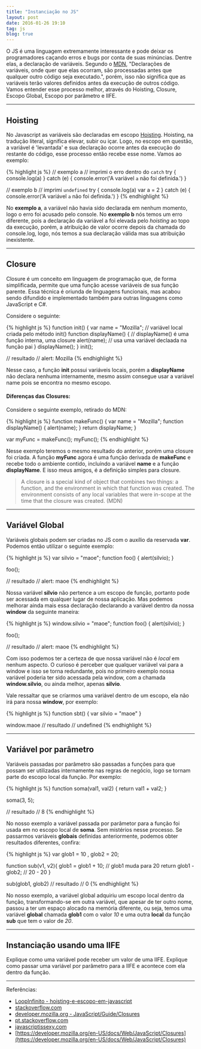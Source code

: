 ```yaml
---
title: "Instanciação no JS"
layout: post
date: 2016-01-26 19:10
tag: js
blog: true
---
```

<!-- more -->

O JS é uma linguagem extremamente interessante e pode deixar os programadores caçando erros e bugs por conta de suas minúncias. Dentre elas, a declaração de variáveis.
Segundo o [MDN](https://developer.mozilla.org/pt-BR/docs/Web/JavaScript/Reference/Statements/var), "Declarações de variáveis, onde quer que elas ocorram, são processadas antes que qualquer outro código seja executado.", porém, isso não significa que as variáveis terão valores definidos antes da execução de outros código. Vamos entender esse processo melhor, através do Hoisting, Closure, Escopo Global, Escopo por parâmetro e IIFE.

---

## Hoisting

No Javascript as variáveis são declaradas em escopo [Hoisting](http://www.wordreference.com/enpt/hoist). Hoisting, na tradução literal, significa elevar, subir ou içar. Logo, no escopo em questão, a variável é 'levantada' e sua declaração ocorre antes da execução do restante do código, esse processo então recebe esse nome. Vamos ao exemplo:

{% highlight js %}
// exemplo a
// imprimi o erro dentro do `catch`
try {
  console.log(a)
} catch (e) {
  console.error('A variável `a` não foi definida.')
}

// exemplo b
// imprimi `undefined`
try {
  console.log(a)
  var a = 2
} catch (e) {
  console.error('A variável `a` não foi definida.')
}
{% endhighlight %}

No **exemplo a**, a variável não havia sido declarada em nenhum momento, logo o erro foi acusado pelo console. No **exemplo b** nós temos um erro diferente, pois a declaração da variável a foi elevada pelo *hoisting* ao topo da execução, porém, a atribuição de valor ocorre depois da chamada do console.log, logo, nós temos a sua declaração válida mas sua atribuição inexistente.

---

## Closure

Closure é um conceito em linguagem de programação que, de forma simplificada, permite que uma função acesse variáveis de sua função parente. Essa técnica é oriunda de linguagens funcionais, mas acabou sendo difundido e implementado também para outras linguagens como JavaScript e C#.

Considere o seguinte:

{% highlight js %}
function init() {
    var name = "Mozilla"; // variável local criada pelo método init()
    function displayName() { // displayName() é uma função interna, uma closure
        alert(name); // usa uma variável declaada na função pai
    }
    displayName();
}
init();

// resultado
// alert: Mozilla
{% endhighlight %}

Nesse caso, a função **init** possui variáveis locais, porém a **displayName** não declara nenhuma internamente, mesmo assim consegue usar a variável name pois se encontra no mesmo escopo.

#### Diferenças das Closures:

Considere o seguinte exemplo, retirado do MDN:

{% highlight js %}
function makeFunc() {
  var name = "Mozilla";
  function displayName() {
    alert(name);
  }
  return displayName;
}

var myFunc = makeFunc();
myFunc();
{% endhighlight %}

Nesse exemplo teremos o mesmo resultado do anterior, porém uma closure foi criada. A função **myFunc** agora é uma função derivada de **makeFunc** e recebe todo o ambiente contido, incluíndo a variável **name** e a função **displayName**. E isso meus amigos, é a definição simples para closure.

> A closure is a special kind of object that combines two things: a function, and the environment in which that function was created. The environment consists of any local variables that were in-scope at the time that the closure was created. (MDN)

---

## Variável Global

Variáveis globais podem ser criadas no JS com o auxílio da reservada **var**. Podemos então utilizar o seguinte exemplo:

{% highlight js %}
var silvio = "maoe";
function foo() {
    alert(silvio);
}

foo();

// resultado
// alert: maoe
{% endhighlight %}

Nossa variável **silvio** não pertence a um escopo de função, portanto pode ser acessada em qualquer lugar de nossa aplicação. Mas podemos melhorar ainda mais essa declaração declarando a variável dentro da nossa **window** da seguinte maneira:

{% highlight js %}
window.silvio = "maoe";
function foo() {
    alert(silvio);
}

foo();

// resultado
// alert: maoe
{% endhighlight %}

Com isso podemos ter a certeza de que nossa variável não é *local* em nenhum aspecto. O curioso é perceber que qualquer variável vai para a window e isso se torna redundante, pois no primeiro exemplo nossa variável poderia ter sido acessada pela window, com a chamada **window.silvio**, ou ainda melhor, apenas **silvio**.

Vale ressaltar que se críarmos uma variável dentro de um escopo, ela não irá para nossa **window**, por exemplo:

{% highlight js %}
function sbt() {
    var silvio = "maoe"
}

window.maoe
// resultado
// undefined
{% endhighlight %}

---

## Variável por parâmetro

Variáveis passadas por parâmetro são passadas a funções para que possam ser utilizadas internamente nas regras de negócio, logo se tornam parte do escopo local da função. Por exemplo:

{% highlight js %}
function soma(val1, val2) {
    return val1 + val2;
}

soma(3, 5);

// resultado
// 8
{% endhighlight %}

No nosso exemplo a variável passada por parâmetor para a função foi usada em no escopo local de **soma**. Sem mistérios nesse processo.
Se passarmos variáveis **globais** definidas anteriormente, podemos obter resultados diferentes, confira:

{% highlight js %}
var glob1 = 10
    , glob2 = 20;

function sub(v1, v2){
    glob1 = glob1 + 10; // glob1 muda para 20
    return glob1 - glob2; // 20 - 20
}

sub(glob1, glob2)
// resultado
// 0
{% endhighlight %}

No nosso exemplo, a variável global adquiriu um escopo local dentro da função, transformando-se em outra variável, que apesar de ter outro nome, passou a ter um espaço alocado na memória diferente, ou seja, temos uma variável **global** chamada **glob1** com o valor *10* e uma outra **local** da função **sub** que tem o valor de *20*.

---

## Instanciação usando uma IIFE

Explique como uma variável pode receber um valor de uma IIFE. Explique como passar uma variável por parâmetro para a IIFE e acontece com ela dentro da função.

---

Referências:

- [LoopInfinito - hoisting-e-escopo-em-javascript](http://loopinfinito.com.br/2014/10/29/hoisting-e-escopo-em-javascript/)
- [stackoverflow.com](http://stackoverflow.com/questions/15395347/does-a-browser-truly-read-javascript-line-by-line-or-does-it-make-multiple-passe)
- [developer.mozilla.org - JavaScript/Guide/Closures](https://developer.mozilla.org/pt-BR/docs/Web/JavaScript/Guide/Closures)
- [pt.stackoverflow.com](http://pt.stackoverflow.com/questions/1859/como-funcionam-closures-em-javascript)
- [javascriptissexy.com](http://javascriptissexy.com/understand-javascript-closures-with-ease/)
- [https://developer.mozilla.org/en-US/docs/Web/JavaScript/Closures](https://developer.mozilla.org/en-US/docs/Web/JavaScript/Closures)
